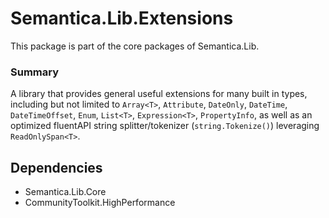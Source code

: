 # Semantica.Lib.Extensions
This package is part of the core packages of Semantica.Lib.

### Summary

A library that provides general useful extensions for many built in types, including but not limited to 
``Array<T>``, ``Attribute``, ``DateOnly``, ``DateTime``, ``DateTimeOffset``, ``Enum``, ``List<T>``, 
``Expression<T>``, ``PropertyInfo``, as well as an optimized fluentAPI string splitter/tokenizer
(``string.Tokenize()``) leveraging ``ReadOnlySpan<T>``. 

## Dependencies

- Semantica.Lib.Core
- CommunityToolkit.HighPerformance
